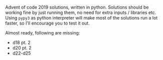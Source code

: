 Advent of code 2019 solutions, written in python. Solutions should be working fine by just running them, no need for extra inputs / libraries etc. Using `pypy3` as python interpreter will make most of the solutions run a lot faster, so I'll encourage you to test it out.

Almost ready, following are missing:
- d18 pt. 2
- d20 pt. 2
- d22-d25
